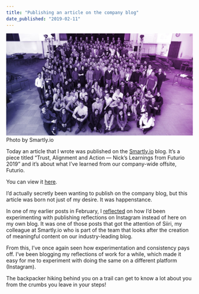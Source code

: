 ```yaml
---
title: "Publishing an article on the company blog"
date_published: "2019-02-11"
---
```


![Smartly.io Futurio group photo ](images/Smartly_2019_Group_Purple-1024x559.jpg) Photo by Smartly.io

Today an article that I wrote was published on the [Smartly.io](https://smartly.io) blog. It’s a piece titled “Trust, Alignment and Action — Nick’s Learnings from Futurio 2019” and it’s about what I’ve learned from our company-wide offsite, Futurio.

You can view it [here](https://www.smartly.io/blog/trust-alignment-and-action-nicks-learnings-from-futurio-2019).

I’d actually secretly been wanting to publish on the company blog, but this article was born not just of my desire. It was happenstance.

In one of my earlier posts in February, I [reflected](/2019-02-09-reflecting-3-week-work-rotation-helsinki/) on how I’d been experimenting with publishing reflections on Instagram instead of here on my own blog. It was one of those posts that got the attention of Siiri, my colleague at Smartly.io who is part of the team that looks after the creation of meaningful content on our industry-leading blog.

From this, I’ve once again seen how experimentation and consistency pays off. I’ve been blogging my reflections of work for a while, which made it easy for me to experiment with doing the same on a different platform (Instagram).

The backpacker hiking behind you on a trail can get to know a lot about you from the crumbs you leave in your steps!
